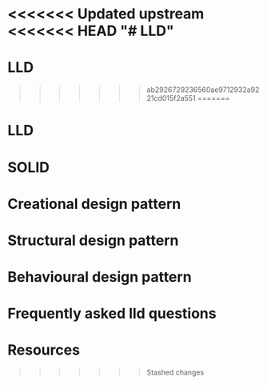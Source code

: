<<<<<<< Updated upstream
<<<<<<< HEAD
"# LLD" 
=======
# LLD
>>>>>>> ab2926729236560ae9712932a9221cd015f2a551
=======
# LLD

# SOLID
# Creational design pattern
# Structural design pattern
# Behavioural design pattern
# Frequently asked lld questions
# Resources
>>>>>>> Stashed changes
